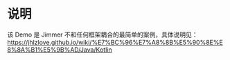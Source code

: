 # 说明

该 Demo
是 Jimmer
不和任何框架耦合的最简单的案例，具体说明见：https://jhlzlove.github.io/wiki/%E7%BC%96%E7%A8%8B%E5%90%8E%E8%8A%B1%E5%9B%AD/Java/Kotlin